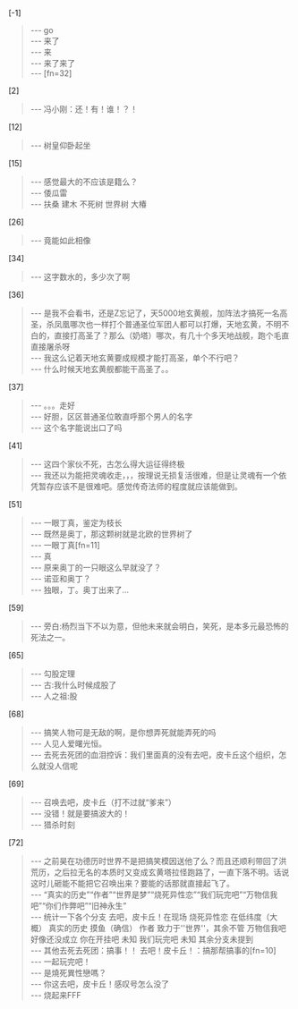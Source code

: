 
[-1] 
>--- go<br>
>--- 来了<br>
>--- 来<br>
>--- 来了来了<br>
>--- [fn=32]<br>

[2] 
>--- 冯小刚：还！有！谁！？！<br>

[12] 
>--- 树皇仰卧起坐<br>

[15] 
>--- 感觉最大的不应该是籍么？<br>
>--- 倭瓜雷<br>
>--- 扶桑  建木  不死树 世界树  大椿<br>

[26] 
>--- 竟能如此相像<br>

[34] 
>--- 这字数水的，多少次了啊<br>

[36] 
>--- 是我不会看书，还是Z忘记了，天5000地玄黄舰，加阵法才搞死一名高圣，杀凤凰哪次也一样打个普通圣位军团人都可以打爆，天地玄黄，不明不白的，直接打高圣了？那么（奶塔）哪次，有几十个多天地战舰，跑个毛直直接屠杀呀<br>
>--- 我这么记着天地玄黄要成规模才能打高圣，单个不行吧？<br>
>--- 什么时候天地玄黄舰都能干高圣了。。<br>

[37] 
>--- 。。。走好<br>
>--- 好胆，区区普通圣位敢直呼那个男人的名字<br>
>--- 这个名字能说出口了吗<br>

[41] 
>--- 这四个家伙不死，古怎么得大运征得终极<br>
>--- 我还以为能把灵魂收走，，，按理说无损复活很难，但是让灵魂有一个依凭暂存应该不是很难吧。感觉传奇法师的程度就应该能做到。<br>

[51] 
>--- 一眼丁真，鉴定为枝长<br>
>--- 既然是奥丁，那这颗树就是北欧的世界树了<br>
>--- 一眼丁真[fn=11]<br>
>--- 真<br>
>--- 原来奥丁的一只眼这么早就没了？<br>
>--- 诺亚和奥丁？<br>
>--- 独眼，丁。奥丁出来了…<br>

[59] 
>--- 旁白:杨烈当下不以为意，但他未来就会明白，笑死，是本多元最恐怖的死法之一。<br>

[65] 
>--- 勾股定理<br>
>--- 古:我什么时候成股了<br>
>--- 人之祖:股<br>

[68] 
>--- 搞笑人物可是无敌的啊，是你想弄死就能弄死的吗<br>
>--- 人见人爱曙光恒。<br>
>--- 去死去死团的血泪控诉：我们里面真的没有去吧，皮卡丘这个组织，怎么就没人信呢<br>

[69] 
>--- 召唤去吧，皮卡丘（打不过就“爹来”）<br>
>--- 没错！就是要搞波大的！<br>
>--- 猎杀时刻<br>

[72] 
>--- 之前昊在功德历时世界不是把搞笑模因送他了么？而且还顺利带回了洪荒历，之后拉无名的本质时又变成玄黄塔拉怪跑路了，一直下落不明。话说这时儿砸能不能把它召唤出来？要能的话那就直接起飞了。<br>
>--- “真实的历史”“作者”“世界是梦”“烧死异性恋”“我们玩完吧”“万物信我吧”“你们作弊吧”“旧神永生”<br>
>--- 统计一下各个分支
去吧，皮卡丘！在现场
烧死异性恋      在低纬度（大概）
真实的历史      摸鱼（确信）
作者                致力于''世界''，其余不管
万物信我吧      好像还没成立
你在开挂吧      未知
我们玩完吧      未知
其余分支未提到<br>
>--- 其他去死去死团：搞事！！
去吧！皮卡丘！：搞那帮搞事的[fn=10]<br>
>--- 一起玩完吧！<br>
>--- 是燒死異性戀嗎？<br>
>--- 你这去吧，皮卡丘！感叹号怎么没了<br>
>--- 烧起来FFF<br>
